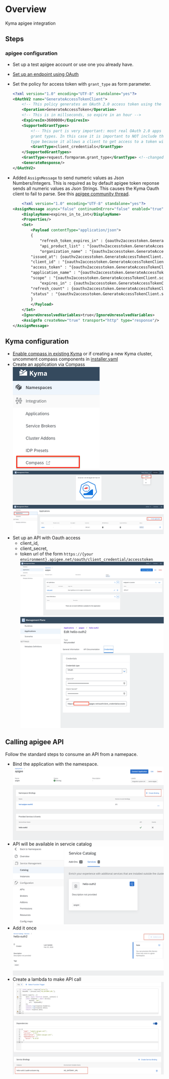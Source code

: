 # Overview

Kyma apigee integration

## Steps

### apigee configuration

* Set up a test apigee account or use one you already have.
* [Set up an endpoint using OAuth](https://docs.apigee.com/api-platform/tutorials/secure-calls-your-api-through-oauth-20-client-credentials)
* Set the policy for access token with `grant_type` as form parameter.

    ```xml
    <?xml version="1.0" encoding="UTF-8" standalone="yes"?>
    <OAuthV2 name="GenerateAccessTokenClient">
        <!-- This policy generates an OAuth 2.0 access token using the client_credentials grant type -->
        <Operation>GenerateAccessToken</Operation>
        <!-- This is in millseconds, so expire in an hour -->
        <ExpiresIn>3600000</ExpiresIn>
        <SupportedGrantTypes>
            <!-- This part is very important: most real OAuth 2.0 apps will want to use other
            grant types. In this case it is important to NOT include the "client_credentials"
            type because it allows a client to get access to a token with no user authentication -->
            <GrantType>client_credentials</GrantType>
        </SupportedGrantTypes>
        <GrantType>request.formparam.grant_type</GrantType> <!--changed this part -->
        <GenerateResponse/>
    </OAuthV2>
    ```

* Added `AssignMessage` to send numeric values as Json Numbers/Integers. This is required as by default apigee token reponse sends all numeric values as Json Strings. This causes the Kyma Oauth client to fail to parse. See this [apigee community thread](https://community.apigee.com/questions/41535/oauthv2-policy-response-numeric-values-surrounded.html).

    ```xml
        <?xml version="1.0" encoding="UTF-8" standalone="yes"?>
    <AssignMessage async="false" continueOnError="false" enabled="true" name="expires_in_to_int">
        <DisplayName>expires_in_to_int</DisplayName>
        <Properties/>
        <Set>
            <Payload contentType="application/json">
            {
                "refresh_token_expires_in" : {oauthv2accesstoken.GenerateAccessTokenClient.expires_in},
                "api_product_list" : "{oauthv2accesstoken.GenerateAccessTokenClient.api_product_list}",
                "organization_name" : "{oauthv2accesstoken.GenerateAccessTokenClient.organization_name}",
            "issued_at": {oauthv2accesstoken.GenerateAccessTokenClient.issued_at},
            "client_id" : "{oauthv2accesstoken.GenerateAccessTokenClient.client_id}",
            "access_token" : "{oauthv2accesstoken.GenerateAccessTokenClient.access_token}",
            "application_name" : "{oauthv2accesstoken.GenerateAccessTokenClient.application_name}",
            "scope" : "{oauthv2accesstoken.GenerateAccessTokenClient.scope}",
                "expires_in" : {oauthv2accesstoken.GenerateAccessTokenClient.expires_in},
            "refresh_count" : {oauthv2accesstoken.GenerateAccessTokenClient.refresh_count},
            "status" : "{oauthv2accesstoken.GenerateAccessTokenClient.status}"
            }
            </Payload>
        </Set>
        <IgnoreUnresolvedVariables>true</IgnoreUnresolvedVariables>
        <AssignTo createNew="true" transport="http" type="response"/>
    </AssignMessage>
    ```

## Kyma configuration

* [Enable compass in existing Kyma](https://kyma-project.io/docs/components/compass#installation-enable-compass-in-kyma) or if creating a new Kyma cluster, uncomment compass components in [installer.yaml](https://github.com/kyma-project/kyma/releases/download/1.10.0/kyma-installer-cluster.yaml)
* Create an application via Compass
  ![Navigate to compass](assets/navigate-to-compass.png)
  ![Select default tenant](assets/select-default-tenant.png)
  ![Create application via compass](assets/create-application-via-compass.png)
* Set up an API with Oauth access
  * client_id,
  * client_secret,
  * token url of the form `https://{your environment}.apigee.net/oauth/client_credential/accesstoken`
  ![Management Plane create application](assets/management-plane-create-application.png)
  ![Management Plance api crdentials](assets/mp-configure-api-credentials.png)

## Calling apigee API

Follow the standard steps to consume an API from a namepace.

* Bind the application with the namespace.
![bind application](./assets/bind-application.png)
* API will be available in servcie catalog
![api in catalog](./assets/api-in-service-catalog.png)
* Add it once
![add-api-once](./assets/add-once.png)
* Create a lambda to make API call
![lambda](./assets/lambda.png)